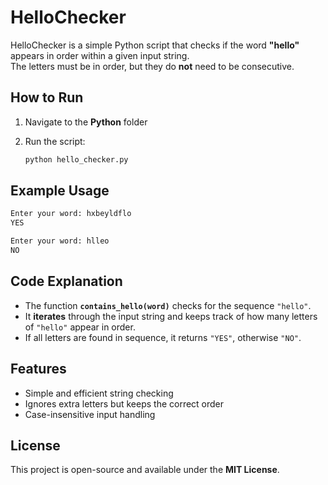 # HelloChecker  

HelloChecker is a simple Python script that checks if the word **"hello"** appears in order within a given input string.  
The letters must be in order, but they do **not** need to be consecutive.  

## How to Run  

1. Navigate to the **Python** folder
   
2. Run the script:  
   ```bash
   python hello_checker.py
   ```

## Example Usage  

```bash
Enter your word: hxbeyldflo
YES
```

```bash
Enter your word: hlleo
NO
```

## Code Explanation  

- The function **`contains_hello(word)`** checks for the sequence `"hello"`.  
- It **iterates** through the input string and keeps track of how many letters of `"hello"` appear in order.  
- If all letters are found in sequence, it returns `"YES"`, otherwise `"NO"`.  

## Features  

- Simple and efficient string checking  
- Ignores extra letters but keeps the correct order  
- Case-insensitive input handling  

## License  

This project is open-source and available under the **MIT License**.